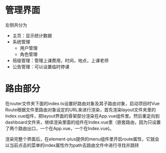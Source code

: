# 管理界面

左侧共分为

- 主页：显示统计数据
- 系统管理
  - 用户管理
  - 角色管理
- 班级管理：管理上课费用，时间，地点，上课老师
- 公告管理：可以设置临时停课

# 路由部分

在router文件夹下面的index.ts设置好路由对象及其子路由对象，启动项目时Vue Route根据文件里路由对象设定的URL来进行渲染，首先渲染layout文件夹里的Index.vue组件，把layout界面的骨架部分渲染在App.vue组件里。然后重定向到dashboard文件夹，继续渲染里面的组件在Index.vue里（嵌套路由，因为只设置了两个路由出口，一个在App.vue，一个在Index.vue)。

渲染完整个界面后，在element-plus提供的menu组件里开启route属性，它就会以当前点击的菜单的index属性作为path去路由文件中进行寻找并跳转
